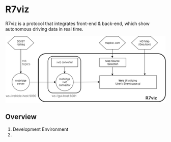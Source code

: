 # R7viz
R7viz is a protocol that integrates front-end & back-end, which show autonomous driving data in real time.
  
![alt 1번이미지](/photo/diagram1.png)

## Overview 
1. Development Environment
2. 

